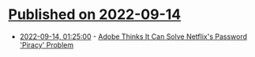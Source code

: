 # [Published on 2022-09-14](index.md)

* [2022-09-14, 01:25:00](https://yro.slashdot.org/story/22/09/13/2315215/adobe-thinks-it-can-solve-netflixs-password-piracy-problem?utm_source=rss1.0mainlinkanon&utm_medium=feed) - [Adobe Thinks It Can Solve Netflix's Password 'Piracy' Problem](https://yro.slashdot.org/story/22/09/13/2315215/adobe-thinks-it-can-solve-netflixs-password-piracy-problem?utm_source=rss1.0mainlinkanon&utm_medium=feed)

